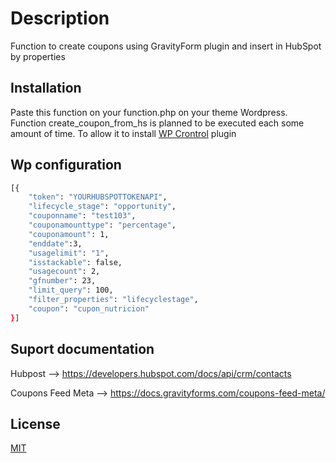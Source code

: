# Description

Function to create coupons using GravityForm plugin and insert in HubSpot by properties

## Installation

Paste this function on your function.php on your theme Wordpress. Function create_coupon_from_hs is planned to be executed each some amount of time. To allow it to install [WP Crontrol](https://github.com/johnbillion/wp-crontrol/wiki) plugin

## Wp configuration

```bash
[{
    "token": "YOURHUBSPOTTOKENAPI",
    "lifecycle_stage": "opportunity",
    "couponname": "test103",
    "couponamounttype": "percentage",
    "couponamount": 1,
    "enddate":3,
    "usagelimit": "1",
    "isstackable": false,
    "usagecount": 2,
    "gfnumber": 23,
    "limit_query": 100,
    "filter_properties": "lifecyclestage", 
    "coupon": "cupon_nutricion"
}]
```


## Suport documentation

Hubpost -->
https://developers.hubspot.com/docs/api/crm/contacts

Coupons Feed Meta --> https://docs.gravityforms.com/coupons-feed-meta/


## License
[MIT](https://choosealicense.com/licenses/mit/)